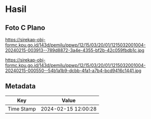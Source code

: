 # Hasil

## Foto C Plano

https://sirekap-obj-formc.kpu.go.id/143d/pemilu/ppwp/12/15/03/20/01/1215032001004-20240215-003913--789d8872-3a4e-4355-bf2b-42c059fbdb1c.jpg

https://sirekap-obj-formc.kpu.go.id/143d/pemilu/ppwp/12/15/03/20/01/1215032001004-20240215-000550--54b1a1b9-dcbb-4fa1-a7b4-bcd9416c1441.jpg


## Metadata

| Key        | Value               |
| ---------- | ------------------- |
| Time Stamp | 2024-02-15 12:00:28 |



